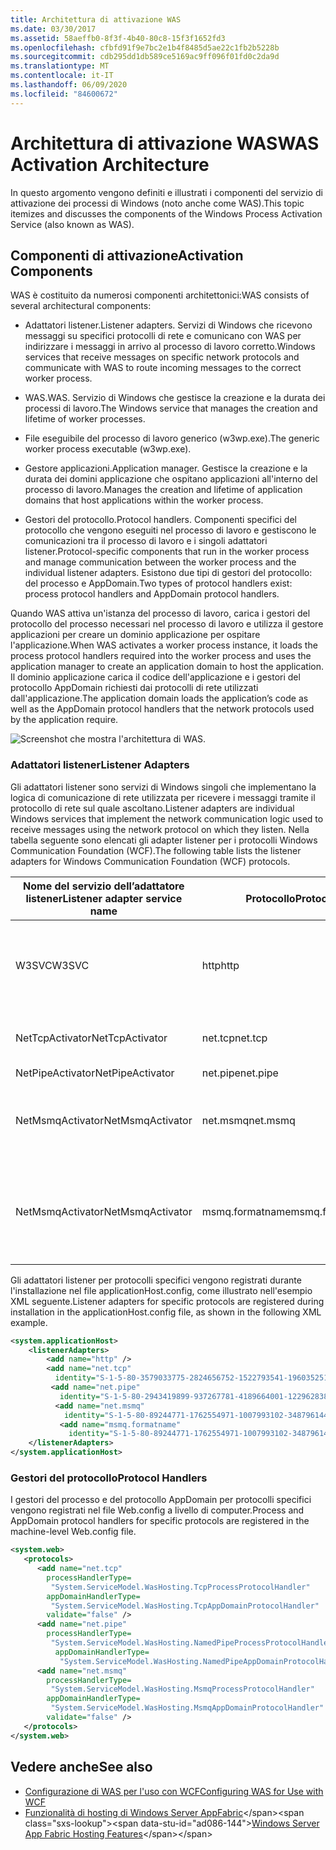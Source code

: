 ```yaml
---
title: Architettura di attivazione WAS
ms.date: 03/30/2017
ms.assetid: 58aeffb0-8f3f-4b40-80c8-15f3f1652fd3
ms.openlocfilehash: cfbfd91f9e7bc2e1b4f8485d5ae22c1fb2b5228b
ms.sourcegitcommit: cdb295dd1db589ce5169ac9ff096f01fd0c2da9d
ms.translationtype: MT
ms.contentlocale: it-IT
ms.lasthandoff: 06/09/2020
ms.locfileid: "84600672"
---
```

# <a name="was-activation-architecture"></a><span data-ttu-id="ad086-102">Architettura di attivazione WAS</span><span class="sxs-lookup"><span data-stu-id="ad086-102">WAS Activation Architecture</span></span>
<span data-ttu-id="ad086-103">In questo argomento vengono definiti e illustrati i componenti del servizio di attivazione dei processi di Windows (noto anche come WAS).</span><span class="sxs-lookup"><span data-stu-id="ad086-103">This topic itemizes and discusses the components of the Windows Process Activation Service (also known as WAS).</span></span>  
  
## <a name="activation-components"></a><span data-ttu-id="ad086-104">Componenti di attivazione</span><span class="sxs-lookup"><span data-stu-id="ad086-104">Activation Components</span></span>  
 <span data-ttu-id="ad086-105">WAS è costituito da numerosi componenti architettonici:</span><span class="sxs-lookup"><span data-stu-id="ad086-105">WAS consists of several architectural components:</span></span>  
  
- <span data-ttu-id="ad086-106">Adattatori listener.</span><span class="sxs-lookup"><span data-stu-id="ad086-106">Listener adapters.</span></span> <span data-ttu-id="ad086-107">Servizi di Windows che ricevono messaggi su specifici protocolli di rete e comunicano con WAS per indirizzare i messaggi in arrivo al processo di lavoro corretto.</span><span class="sxs-lookup"><span data-stu-id="ad086-107">Windows services that receive messages on specific network protocols and communicate with WAS to route incoming messages to the correct worker process.</span></span>  
  
- <span data-ttu-id="ad086-108">WAS.</span><span class="sxs-lookup"><span data-stu-id="ad086-108">WAS.</span></span> <span data-ttu-id="ad086-109">Servizio di Windows che gestisce la creazione e la durata dei processi di lavoro.</span><span class="sxs-lookup"><span data-stu-id="ad086-109">The Windows service that manages the creation and lifetime of worker processes.</span></span>  
  
- <span data-ttu-id="ad086-110">File eseguibile del processo di lavoro generico (w3wp.exe).</span><span class="sxs-lookup"><span data-stu-id="ad086-110">The generic worker process executable (w3wp.exe).</span></span>  
  
- <span data-ttu-id="ad086-111">Gestore applicazioni.</span><span class="sxs-lookup"><span data-stu-id="ad086-111">Application manager.</span></span> <span data-ttu-id="ad086-112">Gestisce la creazione e la durata dei domini applicazione che ospitano applicazioni all'interno del processo di lavoro.</span><span class="sxs-lookup"><span data-stu-id="ad086-112">Manages the creation and lifetime of application domains that host applications within the worker process.</span></span>  
  
- <span data-ttu-id="ad086-113">Gestori del protocollo.</span><span class="sxs-lookup"><span data-stu-id="ad086-113">Protocol handlers.</span></span> <span data-ttu-id="ad086-114">Componenti specifici del protocollo che vengono eseguiti nel processo di lavoro e gestiscono le comunicazioni tra il processo di lavoro e i singoli adattatori listener.</span><span class="sxs-lookup"><span data-stu-id="ad086-114">Protocol-specific components that run in the worker process and manage communication between the worker process and the individual listener adapters.</span></span> <span data-ttu-id="ad086-115">Esistono due tipi di gestori del protocollo: del processo e AppDomain.</span><span class="sxs-lookup"><span data-stu-id="ad086-115">Two types of protocol handlers exist: process protocol handlers and AppDomain protocol handlers.</span></span>  
  
 <span data-ttu-id="ad086-116">Quando WAS attiva un'istanza del processo di lavoro, carica i gestori del protocollo del processo necessari nel processo di lavoro e utilizza il gestore applicazioni per creare un dominio applicazione per ospitare l'applicazione.</span><span class="sxs-lookup"><span data-stu-id="ad086-116">When WAS activates a worker process instance, it loads the process protocol handlers required into the worker process and uses the application manager to create an application domain to host the application.</span></span> <span data-ttu-id="ad086-117">Il dominio applicazione carica il codice dell'applicazione e i gestori del protocollo AppDomain richiesti dai protocolli di rete utilizzati dall'applicazione.</span><span class="sxs-lookup"><span data-stu-id="ad086-117">The application domain loads the application’s code as well as the AppDomain protocol handlers that the network protocols used by the application require.</span></span>  
  
 ![Screenshot che mostra l'architettura di WAS.](./media/was-activation-architecture/windows-process-application-service-architecture.gif)  
  
### <a name="listener-adapters"></a><span data-ttu-id="ad086-119">Adattatori listener</span><span class="sxs-lookup"><span data-stu-id="ad086-119">Listener Adapters</span></span>  
 <span data-ttu-id="ad086-120">Gli adattatori listener sono servizi di Windows singoli che implementano la logica di comunicazione di rete utilizzata per ricevere i messaggi tramite il protocollo di rete sul quale ascoltano.</span><span class="sxs-lookup"><span data-stu-id="ad086-120">Listener adapters are individual Windows services that implement the network communication logic used to receive messages using the network protocol on which they listen.</span></span> <span data-ttu-id="ad086-121">Nella tabella seguente sono elencati gli adapter listener per i protocolli Windows Communication Foundation (WCF).</span><span class="sxs-lookup"><span data-stu-id="ad086-121">The following table lists the listener adapters for Windows Communication Foundation (WCF) protocols.</span></span>  
  
|<span data-ttu-id="ad086-122">Nome del servizio dell’adattatore listener</span><span class="sxs-lookup"><span data-stu-id="ad086-122">Listener adapter service name</span></span>|<span data-ttu-id="ad086-123">Protocollo</span><span class="sxs-lookup"><span data-stu-id="ad086-123">Protocol</span></span>|<span data-ttu-id="ad086-124">Note</span><span class="sxs-lookup"><span data-stu-id="ad086-124">Notes</span></span>|  
|-----------------------------------|--------------|-----------|  
|<span data-ttu-id="ad086-125">W3SVC</span><span class="sxs-lookup"><span data-stu-id="ad086-125">W3SVC</span></span>|<span data-ttu-id="ad086-126">http</span><span class="sxs-lookup"><span data-stu-id="ad086-126">http</span></span>|<span data-ttu-id="ad086-127">Componente comune che fornisce l'attivazione HTTP sia per IIS 7,0 che per WCF.</span><span class="sxs-lookup"><span data-stu-id="ad086-127">Common component that provides HTTP activation for both IIS 7.0 and WCF.</span></span>|  
|<span data-ttu-id="ad086-128">NetTcpActivator</span><span class="sxs-lookup"><span data-stu-id="ad086-128">NetTcpActivator</span></span>|<span data-ttu-id="ad086-129">net.tcp</span><span class="sxs-lookup"><span data-stu-id="ad086-129">net.tcp</span></span>|<span data-ttu-id="ad086-130">Dipende dal servizio NetTcpPortSharing.</span><span class="sxs-lookup"><span data-stu-id="ad086-130">Depends on the NetTcpPortSharing service.</span></span>|  
|<span data-ttu-id="ad086-131">NetPipeActivator</span><span class="sxs-lookup"><span data-stu-id="ad086-131">NetPipeActivator</span></span>|<span data-ttu-id="ad086-132">net.pipe</span><span class="sxs-lookup"><span data-stu-id="ad086-132">net.pipe</span></span>||  
|<span data-ttu-id="ad086-133">NetMsmqActivator</span><span class="sxs-lookup"><span data-stu-id="ad086-133">NetMsmqActivator</span></span>|<span data-ttu-id="ad086-134">net.msmq</span><span class="sxs-lookup"><span data-stu-id="ad086-134">net.msmq</span></span>|<span data-ttu-id="ad086-135">Per l'utilizzo con le applicazioni di Accodamento messaggi basate su WCF.</span><span class="sxs-lookup"><span data-stu-id="ad086-135">For use with WCF-based Message Queuing applications.</span></span>|  
|<span data-ttu-id="ad086-136">NetMsmqActivator</span><span class="sxs-lookup"><span data-stu-id="ad086-136">NetMsmqActivator</span></span>|<span data-ttu-id="ad086-137">msmq.formatname</span><span class="sxs-lookup"><span data-stu-id="ad086-137">msmq.formatname</span></span>|<span data-ttu-id="ad086-138">Fornisce la compatibilità delle applicazioni di accodamento messaggi esistenti con le versioni precedenti.</span><span class="sxs-lookup"><span data-stu-id="ad086-138">Provides backwards compatibility with existing Message Queuing applications.</span></span>|  
  
 <span data-ttu-id="ad086-139">Gli adattatori listener per protocolli specifici vengono registrati durante l'installazione nel file applicationHost.config, come illustrato nell'esempio XML seguente.</span><span class="sxs-lookup"><span data-stu-id="ad086-139">Listener adapters for specific protocols are registered during installation in the applicationHost.config file, as shown in the following XML example.</span></span>  
  
```xml  
<system.applicationHost>  
    <listenerAdapters>  
        <add name="http" />  
        <add name="net.tcp"
          identity="S-1-5-80-3579033775-2824656752-1522793541-1960352512-462907086" />  
         <add name="net.pipe"
           identity="S-1-5-80-2943419899-937267781-4189664001-1229628381-3982115073" />  
          <add name="net.msmq"
            identity="S-1-5-80-89244771-1762554971-1007993102-348796144-2203111529" />  
           <add name="msmq.formatname"
             identity="S-1-5-80-89244771-1762554971-1007993102-348796144-2203111529" />  
    </listenerAdapters>  
</system.applicationHost>  
```  
  
### <a name="protocol-handlers"></a><span data-ttu-id="ad086-140">Gestori del protocollo</span><span class="sxs-lookup"><span data-stu-id="ad086-140">Protocol Handlers</span></span>  
 <span data-ttu-id="ad086-141">I gestori del processo e del protocollo AppDomain per protocolli specifici vengono registrati nel file Web.config a livello di computer.</span><span class="sxs-lookup"><span data-stu-id="ad086-141">Process and AppDomain protocol handlers for specific protocols are registered in the machine-level Web.config file.</span></span>  
  
```xml  
<system.web>  
   <protocols>  
      <add name="net.tcp"
        processHandlerType=  
         "System.ServiceModel.WasHosting.TcpProcessProtocolHandler"  
        appDomainHandlerType=  
         "System.ServiceModel.WasHosting.TcpAppDomainProtocolHandler"  
        validate="false" />  
      <add name="net.pipe"
        processHandlerType=  
         "System.ServiceModel.WasHosting.NamedPipeProcessProtocolHandler"  
          appDomainHandlerType=  
           "System.ServiceModel.WasHosting.NamedPipeAppDomainProtocolHandler"/>  
      <add name="net.msmq"  
        processHandlerType=  
         "System.ServiceModel.WasHosting.MsmqProcessProtocolHandler"  
        appDomainHandlerType=  
         "System.ServiceModel.WasHosting.MsmqAppDomainProtocolHandler"  
        validate="false" />  
   </protocols>  
</system.web>  
```  
  
## <a name="see-also"></a><span data-ttu-id="ad086-142">Vedere anche</span><span class="sxs-lookup"><span data-stu-id="ad086-142">See also</span></span>

- [<span data-ttu-id="ad086-143">Configurazione di WAS per l'uso con WCF</span><span class="sxs-lookup"><span data-stu-id="ad086-143">Configuring WAS for Use with WCF</span></span>](configuring-the-wpa--service-for-use-with-wcf.md)
- <span data-ttu-id="ad086-144">[Funzionalità di hosting di Windows Server AppFabric](https://docs.microsoft.com/previous-versions/appfabric/ee677189(v=azure.10))</span><span class="sxs-lookup"><span data-stu-id="ad086-144">[Windows Server App Fabric Hosting Features](https://docs.microsoft.com/previous-versions/appfabric/ee677189(v=azure.10))</span></span>
